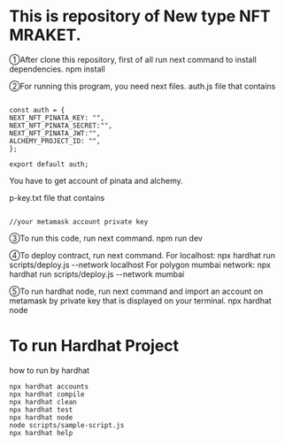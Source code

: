 # This is repository of New type NFT MRAKET.

①After clone this repository, first of all run next command to install dependencies.
npm install

②For running this program, you need next files.
auth.js file that contains

```shell

const auth = {
NEXT_NFT_PINATA_KEY: "",
NEXT_NFT_PINATA_SECRET:"",
NEXT_NFT_PINATA_JWT:"",
ALCHEMY_PROJECT_ID: "",
};

export default auth;

```

You have to get account of pinata and alchemy.

p-key.txt file that contains

```shell

//your metamask account private key

```

③To run this code, run next command.
npm run dev

④To deploy contract, run next command.
For localhost:
npx hardhat run scripts/deploy.js --network localhost
For polygon mumbai network:
npx hardhat run scripts/deploy.js --network mumbai

⑤To run hardhat node, run next command and import an account on metamask by private key that is displayed on your terminal.
npx hardhat node

# To run Hardhat Project

how to run by hardhat

```shell
npx hardhat accounts
npx hardhat compile
npx hardhat clean
npx hardhat test
npx hardhat node
node scripts/sample-script.js
npx hardhat help
```
